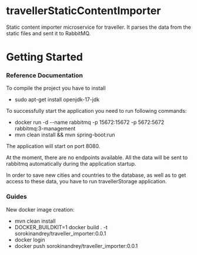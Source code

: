 # travellerStaticContentImporter
Static content importer microservice for traveller.
It parses the data from the static files and sent it to RabbitMQ.

# Getting Started

### Reference Documentation

To compile the project you have to install 
* sudo apt-get install openjdk-17-jdk

To successfully start the application you need to run following commands:
* docker run -d --name rabbitmq -p 15672:15672 -p 5672:5672 rabbitmq:3-management
* mvn clean install && mvn spring-boot:run

The application will start on port 8080.

At the moment, there are no endpoints available.
All the data will be sent to rabbitmq automatically during the application startup.

In order to save new cities and countries to the database, as well as to get access to these data, you have to run travellerStorage application.

### Guides

New docker image creation:
* mvn clean install
* DOCKER_BUILDKIT=1 docker build . -t sorokinandrey/traveller_importer:0.0.1
* docker login
* docker push sorokinandrey/traveller_importer:0.0.1